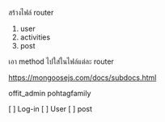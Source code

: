 สร้างไฟล์ router
1. user
2. activities
3. post

เอา method ไปใส่ในไฟล์แต่ละ router

https://mongoosejs.com/docs/subdocs.html

offit_admin
pohtagfamily

[ ] Log-in
[ ] User
[ ] post
